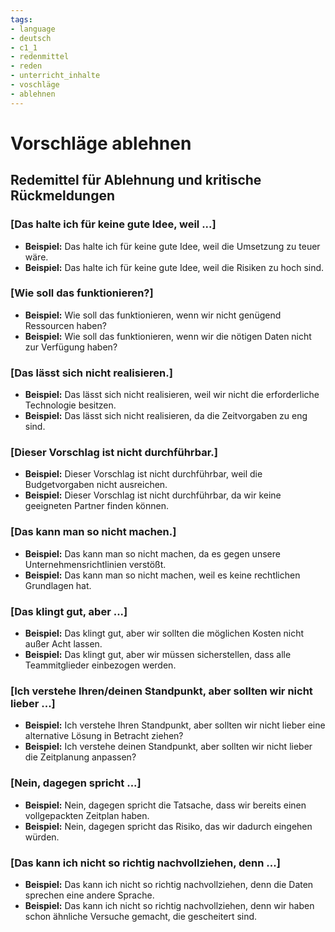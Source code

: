```yaml
---
tags:
- language
- deutsch
- c1_1
- redenmittel
- reden
- unterricht_inhalte
- voschläge
- ablehnen
---
```


# Vorschläge ablehnen

## Redemittel für Ablehnung und kritische Rückmeldungen

### [Das halte ich für keine gute Idee, weil ...]

- __Beispiel:__ Das halte ich für keine gute Idee, weil die Umsetzung zu teuer wäre.
- __Beispiel:__ Das halte ich für keine gute Idee, weil die Risiken zu hoch sind.

### [Wie soll das funktionieren?]

- __Beispiel:__ Wie soll das funktionieren, wenn wir nicht genügend Ressourcen haben?
- __Beispiel:__ Wie soll das funktionieren, wenn wir die nötigen Daten nicht zur Verfügung haben?

### [Das lässt sich nicht realisieren.]

- __Beispiel:__ Das lässt sich nicht realisieren, weil wir nicht die erforderliche Technologie besitzen.
- __Beispiel:__ Das lässt sich nicht realisieren, da die Zeitvorgaben zu eng sind.

### [Dieser Vorschlag ist nicht durchführbar.]

- __Beispiel:__ Dieser Vorschlag ist nicht durchführbar, weil die Budgetvorgaben nicht ausreichen.
- __Beispiel:__ Dieser Vorschlag ist nicht durchführbar, da wir keine geeigneten Partner finden können.

### [Das kann man so nicht machen.]

- __Beispiel:__ Das kann man so nicht machen, da es gegen unsere Unternehmensrichtlinien verstößt.
- __Beispiel:__ Das kann man so nicht machen, weil es keine rechtlichen Grundlagen hat.

### [Das klingt gut, aber ...]

- __Beispiel:__ Das klingt gut, aber wir sollten die möglichen Kosten nicht außer Acht lassen.
- __Beispiel:__ Das klingt gut, aber wir müssen sicherstellen, dass alle Teammitglieder einbezogen werden.

### [Ich verstehe Ihren/deinen Standpunkt, aber sollten wir nicht lieber ...]

- __Beispiel:__ Ich verstehe Ihren Standpunkt, aber sollten wir nicht lieber eine alternative Lösung in Betracht ziehen?
- __Beispiel:__ Ich verstehe deinen Standpunkt, aber sollten wir nicht lieber die Zeitplanung anpassen?

### [Nein, dagegen spricht ...]

- __Beispiel:__ Nein, dagegen spricht die Tatsache, dass wir bereits einen vollgepackten Zeitplan haben.
- __Beispiel:__ Nein, dagegen spricht das Risiko, das wir dadurch eingehen würden.

### [Das kann ich nicht so richtig nachvollziehen, denn ...]

- __Beispiel:__ Das kann ich nicht so richtig nachvollziehen, denn die Daten sprechen eine andere Sprache.
- __Beispiel:__ Das kann ich nicht so richtig nachvollziehen, denn wir haben schon ähnliche Versuche gemacht, die gescheitert sind.

